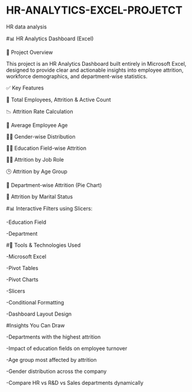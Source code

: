 # HR-ANALYTICS-EXCEL-PROJETCT
HR data analysis

#📊 HR Analytics Dashboard (Excel)

📁 Project Overview

This project is an HR Analytics Dashboard built entirely in Microsoft Excel, designed to provide clear and actionable insights into employee attrition, workforce demographics, and department-wise statistics.

✅ Key Features

🔢 Total Employees, Attrition & Active Count

📉 Attrition Rate Calculation

🎂 Average Employee Age

👨‍💼 Gender-wise Distribution

🧑‍🎓 Education Field-wise Attrition

🧑‍💼 Attrition by Job Role

🕒 Attrition by Age Group

💼 Department-wise Attrition (Pie Chart)

💍 Attrition by Marital Status

#📊 Interactive Filters using Slicers:

-Education Field

-Department

#📌 Tools & Technologies Used

-Microsoft Excel

-Pivot Tables

-Pivot Charts

-Slicers

-Conditional Formatting

-Dashboard Layout Design

#Insights You Can Draw

-Departments with the highest attrition

-Impact of education fields on employee turnover

-Age group most affected by attrition

-Gender distribution across the company

-Compare HR vs R&D vs Sales departments dynamically

